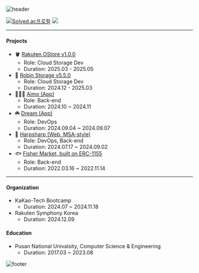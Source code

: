 ![header](https://capsule-render.vercel.app/api?type=waving&color=ffd20a&height=100&section=header&text=mango&fontColor=f5f5f2&fontSize=90)

[![Solved.ac프로필](http://mazassumnida.wtf/api/v2/generate_badge?boj=mng051)](https://solved.ac/mng051)
<img src="http://mazandi.herokuapp.com/api?handle=mng051&theme=warm"/>

----

#### Projects
- 🪣 [Rakuten OStore v1.0.0](https://github.com/RobinSystems)
  - Role: Cloud Storage Dev
  - Duration: 2025.03 - 2025.05
- 🐳 [Robin Storage v5.5.0](https://github.com/RobinSystems)
  - Role: Cloud Storage Dev
  - Duration: 2024.12 - 2025.03
- 👨🏻‍⚖️ [Aimo (App)](https://github.com/KTB16Team)
  - Role: Back-end
  - Duration: 2024.10 ~ 2024.11
- ☘️ [Dream (App)](https://github.com/KakaoTech-Hackathon-Dream)
  - Role: DevOps 
  - Duration: 2024.09.04 ~ 2024.09.07
- 🦭 [Harpsharp (Web, MSA-style)](https://github.com/2024KBC10/HarpSharp_SERVER)
  - Role: DevOps, Back-end
  - Duration: 2024.07.17 ~ 2024.09.02
- 🐟 [Fisher Market, built on ERC-1155](https://github.com/mng990/ethereum_FisheriesMarket)
  - Role: Back-end
  - Duration: 2022.03.16 ~ 2022.11.14
 
----

#### Organization
- KaKao-Tech Bootcamp  
  - Duration: 2024.07 ~ 2024.11.18
- Rakuten Symphony Korea  
  - Duration: 2024.12.09
  
#### Education
- Pusan National Univalsity, Computer Science & Engineering
  - Duration: 2017.03 ~ 2023.08

![footer](https://capsule-render.vercel.app/api?type=waving&color=ffd20a&height=100&section=footer)
